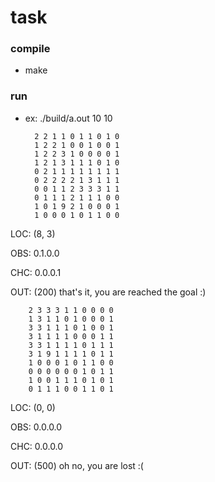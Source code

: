 # task

### compile 
* make

### run
* ex: ./build/a.out 10 10

        2 2 1 1 0 1 1 0 1 0 
        1 2 2 1 0 0 1 0 0 1 
        1 2 2 3 1 0 0 0 0 1 
        1 2 1 3 1 1 1 0 1 0 
        0 2 1 1 1 1 1 1 1 1 
        0 2 2 2 2 1 3 1 1 1 
        0 0 1 1 2 3 3 3 1 1 
        0 1 1 1 2 1 1 1 0 0 
        1 0 1 9 2 1 0 0 0 1 
        1 0 0 0 1 0 1 1 0 0 

LOC: (8, 3)

OBS: 0.1.0.0

CHC: 0.0.0.1

OUT: (200) that's it, you are reached the goal :)



        2 3 3 3 1 1 0 0 0 0 
        1 3 1 1 0 1 0 0 0 1 
        3 3 1 1 1 0 1 0 0 1 
        3 1 1 1 1 0 0 0 1 1 
        3 3 1 1 1 1 0 1 1 1 
        3 1 9 1 1 1 1 0 1 1 
        1 0 0 0 1 0 1 1 0 0 
        0 0 0 0 0 0 1 0 1 1 
        1 0 0 1 1 1 0 1 0 1 
        0 1 1 1 0 0 1 1 0 1 

LOC: (0, 0)

OBS: 0.0.0.0

CHC: 0.0.0.0

OUT: (500) oh no, you are lost :(

